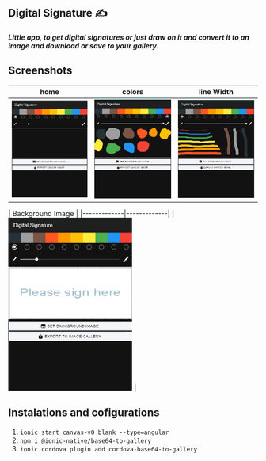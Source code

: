 ## Digital Signature ✍

##### Little app, to get digital signatures or just draw on it and convert it to an image and download or save to your gallery.

## Screenshots 
| home      | colors      | line Width       |
|------------|-------------|-------------|
| <img src="./src/assets/home.png" width="250"> | <img src="./src/assets/colors.png" width="250"> | <img src="./src/assets/linewidts.png" width="250"> |

| Background Image      |
|-------------|-------------|
| <img src="./src/assets/background-image.png" width="250"> |

## Instalations and cofigurations
1. `ionic start canvas-v0 blank --type=angular`
2. `npm i @ionic-native/base64-to-gallery` 
3. `ionic cordova plugin add cordova-base64-to-gallery`
